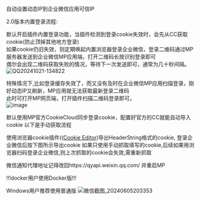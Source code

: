 自动设置动态IP到企业微信应用可信IP

2.0版本内置登录流程:  

默认开启插件内置登录功能，当插件检测到登录cookie失效时，会先从CC获取cookie(防止顶掉其他地方登录)  
如果cookie仍旧失效，则定期唤起内置浏览器登录企业微信，登录二维码通过MP服务器发送到企业微信MP应用端，打开二维码长按识别登录即可  
偶尔会出现二维码获取失败的情况，等待下一次发送即可，通常为几十秒间隔。  
![QQ20241021-134822](https://github.com/user-attachments/assets/90034114-e3f6-49dd-9a5b-2d9fe84d961f)  


特殊情况下,比如登录缓存失效了，而又没有及时在企业微信MP应用扫描登录，刚好动态IP又刷新，MP应用就无法获取最新登录二维码  
此时可打开MP网页端，打开插件扫描二维码登录即可。  
![image](https://github.com/user-attachments/assets/a9638858-fac8-441b-920f-4b8255bedfdc)  


默认使用MP官方CookieCloud同步登录cookie，配置好官方的CC就能自动导入cookie 以下是手动获取流程  

使用浏览器cookie插件(([Cookie Editor](https://chromewebstore.google.com/detail/cookie-editor/hlkenndednhfkekhgcdicdfddnkalmdm))导出HeaderString格式的cookie,
登录企业微信后按下图所示导出cookie
如果只使用手动抓取填写的cookie,后续如果用浏览器扫码登录企业微信,则上次抓取的cookie会失效,需重新抓取

微信通知代理地址记得改回https://qyapi.weixin.qq.com/ 并重启MP

!!!docker用户使用Docker版!!!

Windows用户推荐使用普通版
![微信截图_20240605203353](https://github.com/suraxiuxiu/MoviePilot-Plugins/assets/41566282/6f107697-5e96-4cef-821e-bb3df5b6e7a9)
